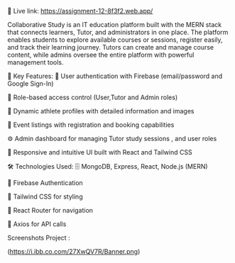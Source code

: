 🔗 Live link:
https://assignment-12-8f3f2.web.app/

Collaborative Study is an IT education platform built with the MERN stack that connects learners, Tutor, and administrators in one place. The platform enables students to explore available courses or sessions, register easily, and track their learning journey. Tutors can create and manage course content, while admins oversee the entire platform with powerful management tools.

🚀 Key Features:
🔐 User authentication with Firebase (email/password and Google Sign-In)

👥 Role-based access control (User,Tutor and Admin roles)

🏅 Dynamic athlete profiles with detailed information and images

📅 Event listings with registration and booking capabilities

⚙️ Admin dashboard for managing Tutor study sessions , and user roles

📱 Responsive and intuitive UI built with React and Tailwind CSS

🛠️ Technologies Used:
🗄️ MongoDB, Express, React, Node.js (MERN)

🔑 Firebase Authentication

🎨 Tailwind CSS for styling

🔗 React Router for navigation

📡 Axios for API calls


Screenshots Project  : 


(https://i.ibb.co.com/27XwQV7R/Banner.png)


